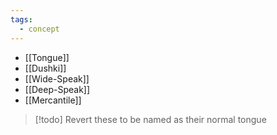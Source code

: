 ```yaml
---
tags:
  - concept
---
```

- [[Tongue]] 
- [[Dushki]]
- [[Wide-Speak]]
- [[Deep-Speak]]
- [[Mercantile]]

>[!todo] Revert these to be named as their normal tongue